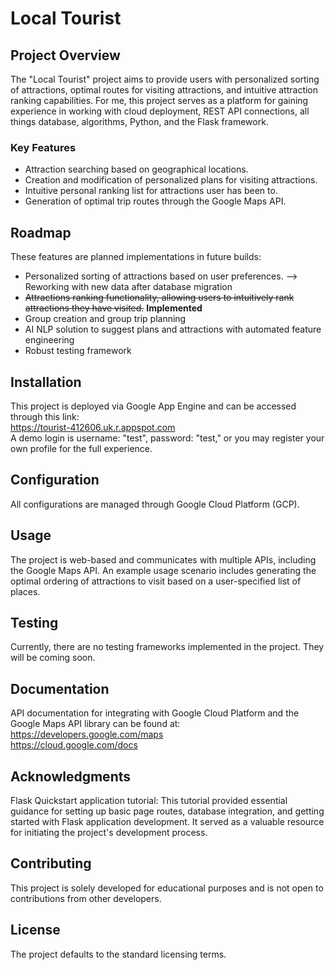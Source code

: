 # Local Tourist

## Project Overview
The "Local Tourist" project aims to provide users with personalized sorting of attractions, optimal routes for visiting attractions, and intuitive attraction ranking capabilities. For me, this project serves as a platform for gaining experience in working with cloud deployment, REST API connections, all things database, algorithms, Python, and the Flask framework.

### Key Features
- Attraction searching based on geographical locations.
- Creation and modification of personalized plans for visiting attractions.
- Intuitive personal ranking list for attractions user has been to.
- Generation of optimal trip routes through the Google Maps API. <br>


## Roadmap
These features are planned implementations in future builds:
- Personalized sorting of attractions based on user preferences. --> Reworking with new data after database migration
- ~~Attractions ranking functionality, allowing users to intuitively rank attractions they have visited.~~ **Implemented**
- Group creation and group trip planning
- AI NLP solution to suggest plans and attractions with automated feature engineering
- Robust testing framework

## Installation
This project is deployed via Google App Engine and can be accessed through this link:
<br> https://tourist-412606.uk.r.appspot.com
<br> A demo login is username: "test", password: "test," or you may register your own profile for the full experience. 


## Configuration
All configurations are managed through Google Cloud Platform (GCP).

## Usage
The project is web-based and communicates with multiple APIs, including the Google Maps API. An example usage scenario includes generating the optimal ordering of attractions to visit based on a user-specified list of places.

## Testing
Currently, there are no testing frameworks implemented in the project. They will be coming soon.

## Documentation
API documentation for integrating with Google Cloud Platform and the Google Maps API library can be found at:
<br> https://developers.google.com/maps
<br> https://cloud.google.com/docs

## Acknowledgments
Flask Quickstart application tutorial: This tutorial provided essential guidance for setting up basic page routes, database integration, and getting started with Flask application development. It served as a valuable resource for initiating the project's development process.

## Contributing
This project is solely developed for educational purposes and is not open to contributions from other developers.

## License
The project defaults to the standard licensing terms.